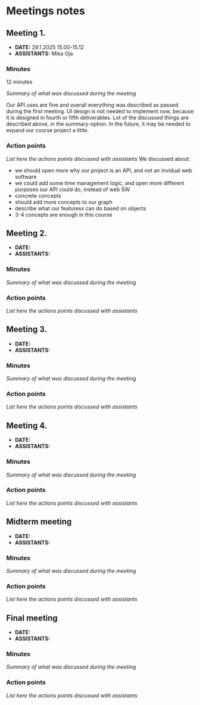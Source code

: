 # Meetings notes

## Meeting 1.
* **DATE:** 29.1.2025 15.00-15.12
* **ASSISTANTS:**
Mika Oja

### Minutes 
12 minutes

*Summary of what was discussed during the meeting*

Our API uses are fine and overall everything was described as passed during the first meeting. UI design is not needed to implement now, because it is designed in fourth or fifth deliverables. Lot of the discussed things are described above, in the summary-option. In the future, it may be needed to expand our course project a little.

### Action points

*List here the actions points discussed with assistants*
We discussed about:
- we should open more why our project is an API, and not an invidual web software
- we could add some time management logic, and open more different purposes our API could do, instead of web SW.
- concrete concepts
- should add more concepts to our graph
- describe what our featuress can do based on objects
- 3-4 concepts are enough in this course

## Meeting 2.
* **DATE:**
* **ASSISTANTS:**

### Minutes
*Summary of what was discussed during the meeting*

### Action points
*List here the actions points discussed with assistants*




## Meeting 3.
* **DATE:**
* **ASSISTANTS:**

### Minutes
*Summary of what was discussed during the meeting*

### Action points
*List here the actions points discussed with assistants*




## Meeting 4.
* **DATE:**
* **ASSISTANTS:**

### Minutes
*Summary of what was discussed during the meeting*

### Action points
*List here the actions points discussed with assistants*




## Midterm meeting
* **DATE:**
* **ASSISTANTS:**

### Minutes
*Summary of what was discussed during the meeting*

### Action points
*List here the actions points discussed with assistants*




## Final meeting
* **DATE:**
* **ASSISTANTS:**

### Minutes
*Summary of what was discussed during the meeting*

### Action points
*List here the actions points discussed with assistants*





